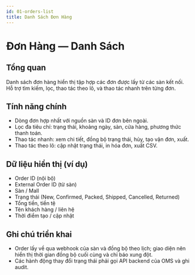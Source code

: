 ```yaml
---
id: 01-orders-list
title: Danh Sách Đơn Hàng
---
```


# Đơn Hàng — Danh Sách

## Tổng quan
Danh sách đơn hàng hiển thị tập hợp các đơn được lấy từ các sàn kết nối. Hỗ trợ tìm kiếm, lọc, thao tác theo lô, và thao tác nhanh trên từng đơn.

## Tính năng chính
- Dòng đơn hợp nhất với nguồn sàn và ID đơn bên ngoài.
- Lọc đa tiêu chí: trạng thái, khoảng ngày, sàn, cửa hàng, phương thức thanh toán.
- Thao tác nhanh: xem chi tiết, đồng bộ trạng thái, hủy, tạo vận đơn, xuất.
- Thao tác theo lô: cập nhật trạng thái, in hóa đơn, xuất CSV.

## Dữ liệu hiển thị (ví dụ)
- Order ID (nội bộ)
- External Order ID (từ sàn)
- Sàn / Mall
- Trạng thái (New, Confirmed, Packed, Shipped, Cancelled, Returned)
- Tổng tiền, tiền tệ
- Tên khách hàng / liên hệ
- Thời điểm tạo / cập nhật

## Ghi chú triển khai
- Order lấy về qua webhook của sàn và đồng bộ theo lịch; giao diện nên hiển thị thời gian đồng bộ cuối cùng và chỉ báo xung đột.
- Các hành động thay đổi trạng thái phải gọi API backend của OMS và ghi audit.
